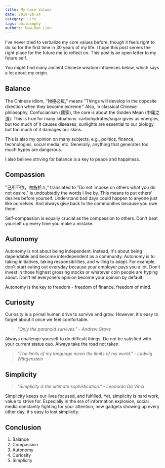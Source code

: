 ```yaml
---
title: My Core Values
date: 2019-10-24
category: Life
tags: philosophy
authors: Daw-Ran Liou
---
```


I've never tried to verbalize my core values before,
though it feels right to do so for the first time in 30 years of my life.
I hope this post serves the right place for the future me to reflect on.
This post is an open letter to my future self.

You might find many ancient Chinese wisdom influences below, which says a lot about my origin.

## Balance

The Chinese idiom, "物極必反," means "Things will develop in the opposite
direction when they become extreme." Also, in classical Chinese philosophy,
Confucianism (儒家), the core is about the Golden Mean (中庸之道).
This is true for many situations: carbohydrates/sugar gives us energies, but too
much of it causes diseases; sunlights are essential to our biology, but too much
of it damages our skins.

This is also my opinion on many subjects, e.g., politics, finance, technologies,
social media, etc.
Generally, anything that generates too much hypes are dangerous.

I also believe striving for balance is a key to peace and happiness.

## Compassion

"己所不欲，勿施於人," translated to "Do not impose on others what you do not desire,"
is undoubtedly the words I live by. This means to put others' desires before yourself.
Understand bad days could happen to anyone just like ourselves.
And always give back to the communities because you owe them.

Self-compassion is equally crucial as the compassion to others.
Don't beat yourself up every time you make a mistake.

## Autonomy

Autonomy is not about being independent. Instead, it's about being dependable and
become interdependent as a community. Autonomy is to taking initiatives,
taking responsibilities, and willing to adapt.
For example, don't start eating out everyday because your employer pays you a lot.
Don't invest in those highest grossing stocks or whatever coin people are hyping about.
Don't let everyone's opinion become your opinion by default.

Autonomy is the key to freedom - freedom of finance, freedom of mind.

## Curiosity

Curiosity is a primal human drive to survive and grow. However, it's easy to forget
about it once we feel comfortable.

> _"Only the paranoid survives." - Andrew Grove_

Always challenge yourself to do difficult things. Do not be satisfied with your current status quo.
Always take the road not taken.

> _"The limits of my language mean the limits of my world." - Ludwig Wittgenstein_

## Simplicity

> _"Simplicity is the ultimate sophistication." - Leonardo Da Vinci_

Simplicity keeps our lives focused, and fulfilled.
Yet, simplicity is hard work, value to strive for. Especially in the era of
information explosion, social media constantly fighting for your attention,
new gadgets showing up every other day, it's easy to lost simplicity.

## Conclusion

1. Balance
1. Compassion
1. Autonomy
1. Curiosity
1. Simplicity

